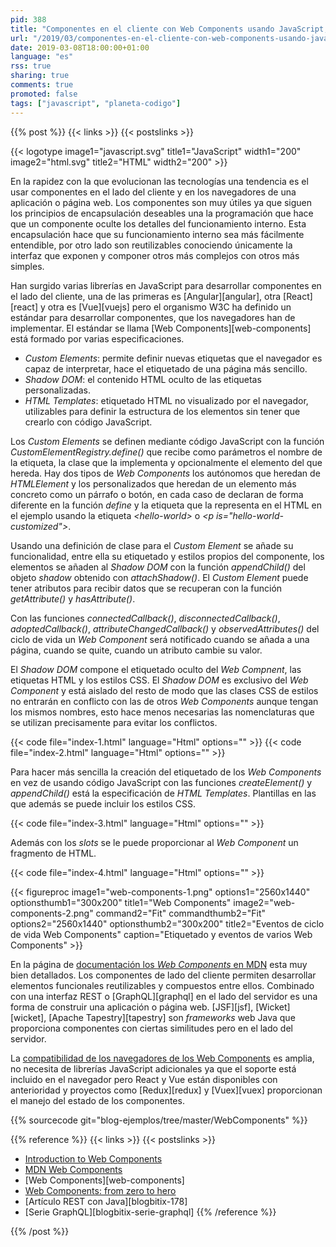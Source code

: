 ```yaml
---
pid: 388
title: "Componentes en el cliente con Web Components usando JavaScript, HTML y CSS"
url: "/2019/03/componentes-en-el-cliente-con-web-components-usando-javascript-html-y-css/"
date: 2019-03-08T18:00:00+01:00
language: "es"
rss: true
sharing: true
comments: true
promoted: false
tags: ["javascript", "planeta-codigo"]
---
```


{{% post %}}
{{< links >}}
{{< postslinks >}}

{{< logotype image1="javascript.svg" title1="JavaScript" width1="200" image2="html.svg" title2="HTML" width2="200" >}}

En la rapidez con la que evolucionan las tecnologías una tendencia es el usar componentes en el lado del cliente y en los navegadores de una aplicación o página web. Los componentes son muy útiles ya que siguen los principios de encapsulación deseables una la programación que hace que un componente oculte los detalles del funcionamiento interno. Esta encapsulación hace que su funcionamiento interno sea más fácilmente entendible, por otro lado son reutilizables conociendo únicamente la interfaz que exponen y componer otros más complejos con otros más simples.

Han surgido varias librerías en JavaScript para desarrollar componentes en el lado del cliente, una de las primeras es [Angular][angular], otra [React][react] y otra es [Vue][vuejs] pero el organismo W3C ha definido un estándar para desarrollar componentes, que los navegadores han de implementar. El estándar se llama [Web Components][web-components] está formado por varias especificaciones.

* _Custom Elements_: permite definir nuevas etiquetas que el navegador es capaz de interpretar, hace el etiquetado de una página más sencillo.
* _Shadow DOM_: el contenido HTML oculto de las etiquetas personalizadas.
* _HTML Templates_: etiquetado HTML no visualizado por el navegador, utilizables para definir la estructura de los elementos sin tener que crearlo con código JavaScript.

Los _Custom Elements_ se definen mediante código JavaScript con la función _CustomElementRegistry.define()_ que recibe como parámetros el nombre de la etiqueta, la clase que la implementa y opcionalmente el elemento del que hereda. Hay dos tipos de _Web Components_ los autónomos que heredan de _HTMLElement_ y los personalizados que heredan de un elemento más concreto como un párrafo o botón, en cada caso de declaran de forma diferente en la función _define_ y la etiqueta que la representa en el HTML en el ejemplo usando la etiqueta _\<hello-world\>_ o _\<p is="hello-world-customized"\>_.

Usando una definición de clase para el _Custom Element_ se añade su funcionalidad, entre ella su etiquetado y estilos propios del componente, los elementos se añaden al _Shadow DOM_ con la función _appendChild()_ del objeto _shadow_ obtenido con _attachShadow()_. El _Custom Element_ puede tener atributos para recibir datos que se recuperan con la función _getAttribute()_ y _hasAttribute()_.

Con las funciones _connectedCallback()_, _disconnectedCallback()_, _adoptedCallback()_, _attributeChangedCallback()_ y _observedAttributes()_ del ciclo de vida un _Web Component_ será notificado cuando se añada a una página, cuando se quite, cuando un atributo cambie su valor.

El _Shadow DOM_ compone el etiquetado oculto del _Web Compnent_, las etiquetas HTML y los estilos CSS. El _Shadow DOM_ es exclusivo del _Web Component_ y está aislado del resto de modo que las clases CSS de estilos no entrarán en conflicto con las de otros _Web Components_ aunque tengan los mismos nombres, esto hace menos necesarias las nomenclaturas que se utilizan precisamente para evitar los conflictos.

{{< code file="index-1.html" language="Html" options="" >}}
{{< code file="index-2.html" language="Html" options="" >}}

Para hacer más sencilla la creación del etiquetado de los _Web Components_ en vez de usando código JavaScript con las funciones _createElement()_ y _appendChild()_ está la especificación de _HTML Templates_. Plantillas en las que además se puede incluir los estilos CSS.

{{< code file="index-3.html" language="Html" options="" >}}

Además con los _slots_ se le puede proporcionar al _Web Component_ un fragmento de HTML.

{{< code file="index-4.html" language="Html" options="" >}}

<div class="media">
    {{< figureproc
        image1="web-components-1.png" options1="2560x1440" optionsthumb1="300x200" title1="Web Components"
        image2="web-components-2.png" command2="Fit" commandthumb2="Fit" options2="2560x1440" optionsthumb2="300x200" title2="Eventos de ciclo de vida Web Components"
        caption="Etiquetado y eventos de varios Web Components" >}}
</div>

En la página de [documentación los _Web Components_ en MDN](https://developer.mozilla.org/en-US/docs/Web/Web_Components) esta muy bien detallados. Los componentes de lado del cliente permiten desarrollar elementos funcionales reutilizables y compuestos entre ellos. Combinado con una interfaz REST o [GraphQL][graphql] en el lado del servidor es una forma de construir una aplicación o página web. [JSF][jsf], [Wicket][wicket], [Apache Tapestry][tapestry] son _frameworks_ web Java que proporciona componentes con ciertas similitudes pero en el lado del servidor.

La [compatibilidad de los navegadores de los Web Components](https://developer.mozilla.org/en-US/docs/Web/Web_Components#Browser_compatibility) es amplia, no necesita de librerías JavaScript adicionales ya que el soporte está incluido en el navegador pero React y Vue están disponibles con anterioridad y proyectos como [Redux][redux] y [Vuex][vuex] proporcionan el manejo del estado de los componentes.

{{% sourcecode git="blog-ejemplos/tree/master/WebComponents" %}}

{{% reference %}}
{{< links >}}
{{< postslinks >}}
* [Introduction to Web Components](http://www.w3.org/TR/components-intro/)
* [MDN Web Components](https://developer.mozilla.org/en-US/docs/Web/Web_Components)
* [Web Components][web-components]
* [Web Components: from zero to hero](https://dev.to/thepassle/web-components-from-zero-to-hero-4n4m)
* [Artículo REST con Java][blogbitix-178]
* [Serie GraphQL][blogbitix-serie-graphql]
{{% /reference %}}

{{% /post %}}
